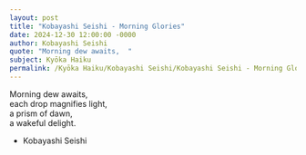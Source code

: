 ```yaml
---
layout: post
title: "Kobayashi Seishi - Morning Glories"
date: 2024-12-30 12:00:00 -0000
author: Kobayashi Seishi
quote: "Morning dew awaits,  "
subject: Kyōka Haiku
permalink: /Kyōka Haiku/Kobayashi Seishi/Kobayashi Seishi - Morning Glories
---
```


Morning dew awaits,  
each drop magnifies light,  
a prism of dawn,  
a wakeful delight.

- Kobayashi Seishi
